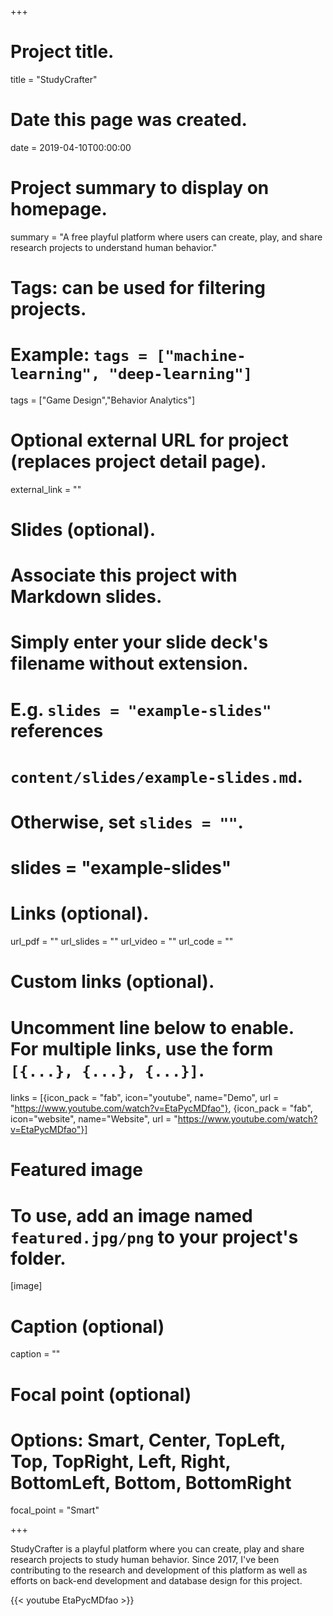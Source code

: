 +++
# Project title.
title = "StudyCrafter"

# Date this page was created.
date = 2019-04-10T00:00:00

# Project summary to display on homepage.
summary = "A free playful platform where users can create, play, and share research projects to understand human behavior."

# Tags: can be used for filtering projects.
# Example: `tags = ["machine-learning", "deep-learning"]`
tags = ["Game Design","Behavior Analytics"]

# Optional external URL for project (replaces project detail page).
external_link = ""

# Slides (optional).
#   Associate this project with Markdown slides.
#   Simply enter your slide deck's filename without extension.
#   E.g. `slides = "example-slides"` references 
#   `content/slides/example-slides.md`.
#   Otherwise, set `slides = ""`.
#  slides = "example-slides"

# Links (optional).
url_pdf = ""
url_slides = ""
url_video = ""
url_code = ""

# Custom links (optional).
#   Uncomment line below to enable. For multiple links, use the form `[{...}, {...}, {...}]`.
links = [{icon_pack = "fab", icon="youtube", name="Demo", url = "https://www.youtube.com/watch?v=EtaPycMDfao"},
         {icon_pack = "fab", icon="website", name="Website", url = "https://www.youtube.com/watch?v=EtaPycMDfao"}]

# Featured image
# To use, add an image named `featured.jpg/png` to your project's folder. 
[image]
  # Caption (optional)
  caption = ""
  
  # Focal point (optional)
  # Options: Smart, Center, TopLeft, Top, TopRight, Left, Right, BottomLeft, Bottom, BottomRight
  focal_point = "Smart"

+++

<!-- {{< figure src="studycrafter1.png" title="Studycrafter Workspace" >}}   -->


StudyCrafter is a playful platform where you can create, play and share research projects to study human behavior. Since 2017, I've been contributing to the research and development of this platform as well as efforts on back-end development and database design for this project. 

 {{< youtube EtaPycMDfao >}}



